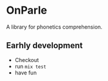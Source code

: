 # OnParle

A library for phonetics comprehension.

## Earhly development

* Checkout
* run `mix test`
* have fun

